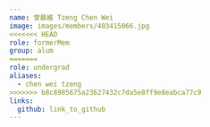 ```yaml
---
name: 曾晨維 Tzeng Chen Wei    
image: images/members/403415066.jpg 
<<<<<<< HEAD
role: formerMem
group: alum
=======
role: undergrad
aliases:
  - chen wei tzeng
>>>>>>> b8c8985675a23627432c7da5e8ff9e8eabca77c9
links:
  github: link_to_github 
---
```

